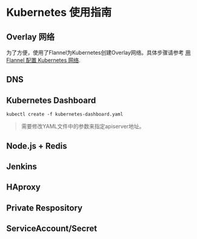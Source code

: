 # Kubernetes 使用指南

## Overlay 网络

为了方便，使用了Flannel为Kubernetes创建Overlay网络。具体步骤请参考 [用 Flannel 配置 Kubernetes 网络](http://www.k82.me/tech/2016/04/03/k8s_flannel/).

## DNS




## Kubernetes Dashboard

    kubectl create -f kubernetes-dashboard.yaml

> 需要修改YAML文件中的参数来指定apiserver地址。


## Node.js + Redis


## Jenkins


## HAproxy


## Private Respository


## ServiceAccount/Secret

